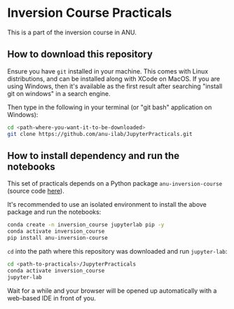 # Inversion Course Practicals

This is a part of the inversion course in ANU.

## How to download this repository

Ensure you have `git` installed in your machine. This comes with Linux distributions, and can be installed along with XCode on MacOS. If you are using Windows, then it's available as the first result after searching "install git on windows" in a search engine.

Then type in the following in your terminal (or "git bash" application on Windows):

```bash
cd <path-where-you-want-it-to-be-downloaded>
git clone https://github.com/anu-ilab/JupyterPracticals.git
```

## How to install dependency and run the notebooks

This set of practicals depends on a Python package `anu-inversion-course` (source code [here](https://github.com/anu-ilab/ANUInversionCourse)).

It's recommended to use an isolated environment to install the above package and run the notebooks:

```bash
conda create -n inversion_course jupyterlab pip -y
conda activate inversion_course
pip install anu-inversion-course
```

`cd` into the path where this repository was downloaded and run `jupyter-lab`:

```bash
cd <path-to-practicals>/JupyterPracticals
conda activate inversion_course
jupyter-lab
```

Wait for a while and your browser will be opened up automatically with a web-based IDE in front of you.
